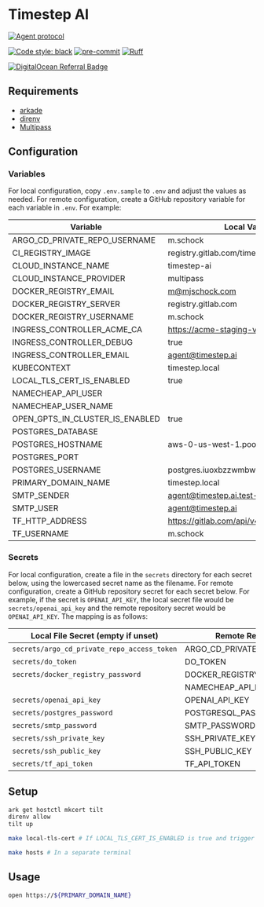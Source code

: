 # Timestep AI

[![Agent protocol](https://github.com/mjschock/timestep/actions/workflows/deploy.yml/badge.svg)](https://agentprotocol.ai/compliance)

[![Code style: black](https://img.shields.io/badge/code%20style-black-000000.svg)](https://github.com/psf/black)
[![pre-commit](https://img.shields.io/badge/pre--commit-enabled-brightgreen?logo=pre-commit)](https://github.com/pre-commit/pre-commit)
[![Ruff](https://img.shields.io/endpoint?url=https://raw.githubusercontent.com/charliermarsh/ruff/main/assets/badge/v2.json)](https://github.com/astral-sh/ruff)

[![DigitalOcean Referral Badge](https://web-platforms.sfo2.cdn.digitaloceanspaces.com/WWW/Badge%201.svg)](https://www.digitalocean.com/?refcode=2184d1107783&utm_campaign=Referral_Invite&utm_medium=Referral_Program&utm_source=badge)

## Requirements

- [arkade](https://github.com/alexellis/arkade#getting-arkade)
- [direnv](https://direnv.net/)
- [Multipass](https://multipass.run/install)

## Configuration

### Variables

For local configuration, copy `.env.sample` to `.env` and adjust the values as needed. For remote configuration, create a GitHub repository variable for each variable in `.env`. For example:

| Variable | Local Value (empty if default) | Remote Value (empty if default) |
| --- | --- | --- |
| ARGO_CD_PRIVATE_REPO_USERNAME | m.schock | mjschock |
| CI_REGISTRY_IMAGE | registry.gitlab.com/timestep-ai/timestep | registry.gitlab.com/timestep-ai/timestep |
| CLOUD_INSTANCE_NAME | timestep-ai | timestep-ai |
| CLOUD_INSTANCE_PROVIDER | multipass | digitalocean |
| DOCKER_REGISTRY_EMAIL | m@mjschock.com | m@mjschock.com |
| DOCKER_REGISTRY_SERVER | registry.gitlab.com | registry.gitlab.com |
| DOCKER_REGISTRY_USERNAME | m.schock | m.schock |
| INGRESS_CONTROLLER_ACME_CA | https://acme-staging-v02.api.letsencrypt.org/directory | |
| INGRESS_CONTROLLER_DEBUG | true | |
| INGRESS_CONTROLLER_EMAIL | agent@timestep.ai | agent@timestep.ai |
| KUBECONTEXT | timestep.local | timestep.ai |
| LOCAL_TLS_CERT_IS_ENABLED | true | |
| NAMECHEAP_API_USER | | mschock |
| NAMECHEAP_USER_NAME | | mschock |
| OPEN_GPTS_IN_CLUSTER_IS_ENABLED | true | |
| POSTGRES_DATABASE | | |
| POSTGRES_HOSTNAME | aws-0-us-west-1.pooler.supabase.com | aws-0-us-west-1.pooler.supabase.com |
| POSTGRES_PORT | | |
| POSTGRES_USERNAME | postgres.iuoxbzzwmbwctbhztahw | postgres.iuoxbzzwmbwctbhztahw |
| PRIMARY_DOMAIN_NAME | timestep.local | timestep.ai |
| SMTP_SENDER | agent@timestep.ai.test-google-a.com | agent@timestep.ai.test-google-a.com |
| SMTP_USER | agent@timestep.ai | agent@timestep.ai |
| TF_HTTP_ADDRESS | https://gitlab.com/api/v4/projects/47704767/terraform/state | https://gitlab.com/api/v4/projects/47704767/terraform/state |
| TF_USERNAME | m.schock | m.schock |

### Secrets

For local configuration, create a file in the `secrets` directory for each secret below, using the lowercased secret name as the filename.
For remote configuration, create a GitHub repository secret for each secret below. For example, if the secret is `OPENAI_API_KEY`, the local secret file would be `secrets/openai_api_key` and the remote repository secret would be `OPENAI_API_KEY`. The mapping is as follows:

| Local File Secret (empty if unset) | Remote Repository Secret |
| --- | --- |
| `secrets/argo_cd_private_repo_access_token` | ARGO_CD_PRIVATE_REPO_ACCESS_TOKEN |
| `secrets/do_token` | DO_TOKEN |
| `secrets/docker_registry_password` | DOCKER_REGISTRY_PASSWORD |
| | NAMECHEAP_API_KEY |
| `secrets/openai_api_key` | OPENAI_API_KEY |
| `secrets/postgres_password` | POSTGRESQL_PASSWORD |
| `secrets/smtp_password` | SMTP_PASSWORD |
| `secrets/ssh_private_key` | SSH_PRIVATE_KEY |
| `secrets/ssh_public_key` | SSH_PUBLIC_KEY |
| `secrets/tf_api_token` | TF_API_TOKEN |

## Setup

```bash
ark get hostctl mkcert tilt
direnv allow
tilt up
```

```bash
make local-tls-cert # If LOCAL_TLS_CERT_IS_ENABLED is true and trigger caddy update
```

```bash
make hosts # In a separate terminal
```

## Usage

```bash
open https://${PRIMARY_DOMAIN_NAME}
```
